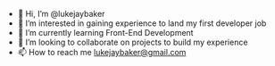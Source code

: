 - 👋 Hi, I’m @lukejaybaker
- 👀 I’m interested in gaining experience to land my first developer job
- 🌱 I’m currently learning Front-End Development
- 💞️ I’m looking to collaborate on projects to build my experience
- 📫 How to reach me lukejaybaker@gmail.com

<!---
lukejaybaker/lukejaybaker is a ✨ special ✨ repository because its `README.md` (this file) appears on your GitHub profile.
You can click the Preview link to take a look at your changes.
--->
